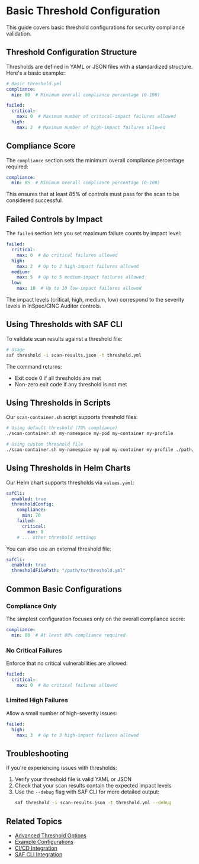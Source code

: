 # Basic Threshold Configuration

This guide covers basic threshold configurations for security compliance validation.

## Threshold Configuration Structure

Thresholds are defined in YAML or JSON files with a standardized structure. Here's a basic example:

```yaml
# Basic threshold.yml
compliance:
  min: 80  # Minimum overall compliance percentage (0-100)

failed:
  critical:
    max: 0  # Maximum number of critical-impact failures allowed
  high:
    max: 2  # Maximum number of high-impact failures allowed
```

## Compliance Score

The `compliance` section sets the minimum overall compliance percentage required:

```yaml
compliance:
  min: 85  # Minimum overall compliance percentage (0-100)
```

This ensures that at least 85% of controls must pass for the scan to be considered successful.

## Failed Controls by Impact

The `failed` section lets you set maximum failure counts by impact level:

```yaml
failed:
  critical:
    max: 0  # No critical failures allowed
  high: 
    max: 2  # Up to 2 high-impact failures allowed
  medium:
    max: 5  # Up to 5 medium-impact failures allowed
  low:
    max: 10  # Up to 10 low-impact failures allowed
```

The impact levels (critical, high, medium, low) correspond to the severity levels in InSpec/CINC Auditor controls.

## Using Thresholds with SAF CLI

To validate scan results against a threshold file:

```bash
# Usage
saf threshold -i scan-results.json -t threshold.yml
```

The command returns:
- Exit code 0 if all thresholds are met
- Non-zero exit code if any threshold is not met

## Using Thresholds in Scripts

Our `scan-container.sh` script supports threshold files:

```bash
# Using default threshold (70% compliance)
./scan-container.sh my-namespace my-pod my-container my-profile

# Using custom threshold file
./scan-container.sh my-namespace my-pod my-container my-profile ./path/to/threshold.yml
```

## Using Thresholds in Helm Charts

Our Helm chart supports thresholds via `values.yaml`:

```yaml
safCli:
  enabled: true
  thresholdConfig:
    compliance:
      min: 70
    failed:
      critical:
        max: 0
    # ... other threshold settings
```

You can also use an external threshold file:

```yaml
safCli:
  enabled: true
  thresholdFilePath: "/path/to/threshold.yml"
```

## Common Basic Configurations

### Compliance Only

The simplest configuration focuses only on the overall compliance score:

```yaml
compliance:
  min: 80  # At least 80% compliance required
```

### No Critical Failures

Enforce that no critical vulnerabilities are allowed:

```yaml
failed:
  critical:
    max: 0  # No critical failures allowed
```

### Limited High Failures

Allow a small number of high-severity issues:

```yaml
failed:
  high:
    max: 3  # Up to 3 high-impact failures allowed
```

## Troubleshooting

If you're experiencing issues with thresholds:

1. Verify your threshold file is valid YAML or JSON
2. Check that your scan results contain the expected impact levels
3. Use the `--debug` flag with SAF CLI for more detailed output:
   ```bash
   saf threshold -i scan-results.json -t threshold.yml --debug
   ```

## Related Topics

- [Advanced Threshold Options](advanced.md)
- [Example Configurations](examples.md)
- [CI/CD Integration](cicd.md)
- [SAF CLI Integration](../integration/saf-cli.md)
